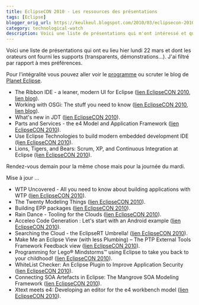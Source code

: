 ```yaml
---
title: EclipseCON 2010 - Les ressources des présentations
tags: [Eclipse]
blogger_orig_url: https://keulkeul.blogspot.com/2010/03/eclipsecon-2010-les-ressources-des.html
category: technological-watch
description: Voici une liste de présentations qui m'ont intéressé et qui ont eu lieu hier lundi 22 mars et dont les orateurs ont fourni les supports (transparents, démonstrations...).
---
```


Voici une liste de présentations qui ont eu lieu hier lundi 22 mars et dont les orateurs ont fourni les supports (transparents, démonstrations...). J'ai filtré par rapport à mes préférences.

Pour l'intégralité vous pouvez aller voir le [programme](http://www.eclipsecon.org/2010/sessions/sessions) ou scruter le blog de [Planet Eclipse](http://planeteclipse.org/planet/).

* The Ribbon IDE - a leaner, modern UI for Eclipse ([lien EclipseCON 2010](http://www.eclipsecon.org/2010/sessions/sessions?id=1510), [lien blog](http://eclipsenuggets.blogspot.com/2010/03/ribbon-ide-eclipsecon-slides.html)).
* Working with OSGi: The stuff you need to know ([lien EclipseCON 2010](http://www.eclipsecon.org/2010/sessions/sessions?id=1140), [lien blog](http://equinoxosgi.org/2010/03/working-with-osgi-slides-posted/)).
* What's new in JDT ([lien EclipseCON 2010](http://www.eclipsecon.org/2010/sessions/sessions?id=1380)).
* Parts and Services - the e4 Model and Application Framework ([lien EclipseCON 2010](http://www.eclipsecon.org/2010/sessions/sessions?id=1309)).
* Use Eclipse Technologies to build modern embedded development IDE (l[ien EclipseCON 2010](http://www.eclipsecon.org/2010/sessions/sessions?id=1185)).
* Lions, Tigers, and Bears: Scrum, XP, and Continuous Integration at Eclipse (l[ien EclipseCON 2010](http://www.eclipsecon.org/2010/sessions/sessions?id=1079)).

Rendez-vous demain pour la même chose mais pour la journée du mardi.  
  
Mise à jour ...  

* WTP Uncovered - All you need to know about building applications with WTP ([lien EclipseCON 2010](http://www.eclipsecon.org/2010/sessions/sessions?id=1233)).
* The Twenty Modeling Things ([lien EclipseCON 2010](http://www.eclipsecon.org/2010/sessions/sessions?id=1315)).
* Building EPP packages ([lien EclipseCON 2010](http://www.eclipsecon.org/2010/sessions/sessions?id=1398)).
* Rain Dance - Tooling for the Clouds ([lien EclipseCON 2010](http://www.eclipsecon.org/2010/sessions/sessions?id=1384)).
* Acceleo Code Generation : Let's start with an Android example ([lien EclipseCON 2010](http://www.eclipsecon.org/2010/sessions/sessions?id=1165)).
* Searching the Cloud - the EclipseRT Umbrella! ([lien EclipseCON 2010](http://www.eclipsecon.org/2010/sessions/sessions?id=1388)).
* Make Me an Eclipse View (with less Plumbing) – The PTP External Tools Framework Feedback view ([lien EclipseCON 2010](http://www.eclipsecon.org/2010/sessions/sessions?id=1500)).
* Programming for Lego® Mindstorms™ using Eclipse to take you back to your childhood! ([lien EclipseCON 2010](http://www.eclipsecon.org/2010/sessions/sessions?id=1199)).
* WhiteList Checker: An Eclipse Plugin to Improve Application Security ([lien EclipseCON 2010](http://www.eclipsecon.org/2010/sessions/sessions?id=1096)).
* Connecting SOA Artefacts in Eclipse: The Mangrove SOA Modeling Framework ([lien EclipseCON 2010](http://www.eclipsecon.org/2010/sessions/sessions?id=1184)).
* Xtext meets e4: Developing an editor for the e4 workbench model ([lien EclipseCON 2010](http://www.eclipsecon.org/2010/sessions/sessions?id=1191)).